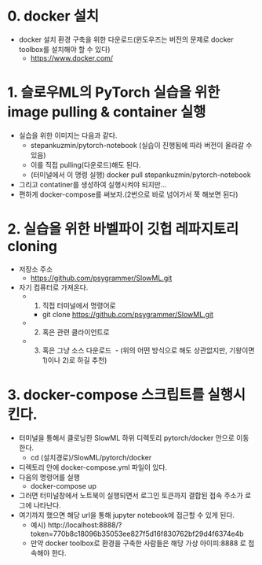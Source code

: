 
# 0. docker 설치 
* docker 설치 환경 구축을 위한 다운로드(윈도우즈는 버전의 문제로 docker toolbox를 설치해야 할 수 있다)
  - https://www.docker.com/

# 1. 슬로우ML의 PyTorch 실습을 위한 image pulling & container 실행
* 실습을 위한 이미지는 다음과 같다. 
  - stepankuzmin/pytorch-notebook (실습이 진행됨에 따라 버전이 올라갈 수 있음)
  - 이를 직접 pulling(다운로드)해도 된다.
  - (터미널에서 이 명령 실행) docker pull stepankuzmin/pytorch-notebook
* 그리고 contatiner를 생성하여 실행시켜야 되지만...
* 편하게 docker-compose를 써보자.(2번으로 바로 넘어가서 쭉 해보면 된다)

# 2. 실습을 위한 바벨파이 깃헙 레파지토리 cloning 
* 저장소 주소 
  - https://github.com/psygrammer/SlowML.git
* 자기 컴퓨터로 가져온다. 
  - 1) 직접 터미널에서 명령어로 
    - git clone https://github.com/psygrammer/SlowML.git
  - 2) 혹은 관련 클라이언트로 
  - 3) 혹은 그냥 소스 다운로드 
  - (위의 어떤 방식으로 해도 상관없지만, 기왕이면 1)이나 2)로 하길 추천)
  
# 3. docker-compose 스크립트를 실행시킨다.
* 터미널을 통해서 클로닝한 SlowML 하위 디렉토리 pytorch/docker 안으로 이동한다.
  - cd (설치경로)/SlowML/pytorch/docker
* 디렉토리 안에 docker-compose.yml 파일이 있다.
* 다음의 명령어를 실행 
  - docker-compose up
* 그러면 터미널창에서 노트북이 실행되면서 로그인 토큰까지 결합된 접속 주소가 로그에 나타난다.  
* 여기까지 했으면 해당 url을 통해 jupyter notebook에 접근할 수 있게 된다.
  - 예시) http://localhost:8888/?token=770b8c18096b35053ee827f5d16f830762bf29d4f6374e4b
  - 만약 docker toolbox로 환경을 구축한 사람들은 해당 가상 아이피:8888 로 접속해야 한다.
